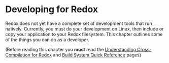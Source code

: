 # Developing for Redox

Redox does not yet have a complete set of development tools that run natively. Currently, you must do your development on Linux, then include or copy your application to your Redox filesystem. This chapter outlines some of the things you can do as a developer.

(Before reading this chapter you **must** read the [Understanding Cross-Compilation for Redox](./ch08-01-advanced-build.md#understanding-cross-compilation-for-redox) and [Build System Quick Reference](./ch08-06-build-system-reference.md) pages)
